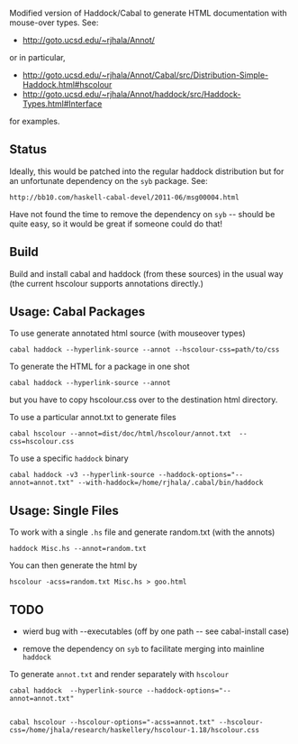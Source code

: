 Modified version of Haddock/Cabal to generate HTML documentation with
mouse-over types. See:

+ http://goto.ucsd.edu/~rjhala/Annot/

or in particular,

+ http://goto.ucsd.edu/~rjhala/Annot/Cabal/src/Distribution-Simple-Haddock.html#hscolour
+ http://goto.ucsd.edu/~rjhala/Annot/haddock/src/Haddock-Types.html#Interface

for examples.

Status
------

Ideally, this would be patched into the regular haddock distribution but
for an unfortunate dependency on the `syb` package. See: 

    http://bb10.com/haskell-cabal-devel/2011-06/msg00004.html

Have not found the time to remove the dependency on `syb` -- should be
quite easy, so it would be great if someone could do that!


Build
-----

Build and install cabal and haddock (from these sources) 
in the usual way (the current hscolour supports annotations directly.)
    
      
Usage: Cabal Packages
---------------------

To use generate annotated html source (with mouseover types)

    cabal haddock --hyperlink-source --annot --hscolour-css=path/to/css

To generate the HTML for a package in one shot 

    cabal haddock --hyperlink-source --annot

but you have to copy hscolour.css over to the destination html directory.

To use a particular annot.txt to generate files

    cabal hscolour --annot=dist/doc/html/hscolour/annot.txt  --css=hscolour.css

To use a specific `haddock` binary 

    cabal haddock -v3 --hyperlink-source --haddock-options="--annot=annot.txt" --with-haddock=/home/rjhala/.cabal/bin/haddock 

Usage: Single Files
-------------------

To work with a single `.hs` file and generate random.txt (with the annots)

    haddock Misc.hs --annot=random.txt

You can then generate the html by

    hscolour -acss=random.txt Misc.hs > goo.html
   


TODO
----

* wierd bug with --executables (off by one path -- see cabal-install case)

* remove the dependency on `syb` to facilitate merging into mainline  `haddock`


To generate `annot.txt` and render separately with `hscolour`

    cabal haddock  --hyperlink-source --haddock-options="--annot=annot.txt"


    cabal hscolour --hscolour-options="-acss=annot.txt" --hscolour-css=/home/jhala/research/haskellery/hscolour-1.18/hscolour.css 


